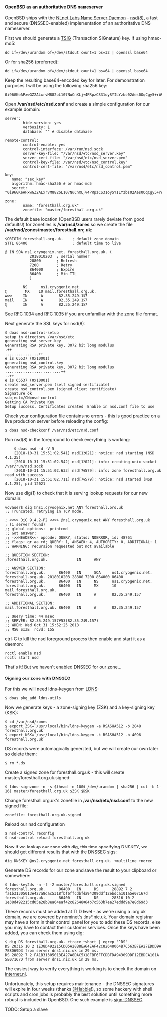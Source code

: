 #### OpenBSD as an authoritative DNS nameserver
OpenBSD ships with the [NLnet Labs Name Server Daemon](https://nlnetlabs.nl/projects/nsd/about/) - [nsd(8)](http://man.openbsd.org/nsd), a fast and secure (DNSSEC-enabled) implementation of an authoritative DNS nameserver.

First we should generate a [TSIG](https://en.wikipedia.org/wiki/TSIG) (Transaction SIGnature) key. If using hmac-md5:

    dd if=/dev/urandom of=/dev/stdout count=1 bs=32 | openssl base64
Or for sha256 (preferred):

    dd if=/dev/urandom of=/dev/stdout count=1 bs=64 | openssl base64

Keep the resulting base64-encoded key for later.  For demonstration purposes I will be using the following sha256 key:

    0i96GKeAPxwGZ2ALxrvM882oL107NuCnXLjv4PRpzCS31oySYILYzbs02Aes0OqCgy5+rA96YGep2xFWmzsKHg==

Open **/var/nsd/etc/nsd.conf** and create a simple configuration for our example domain:

    server:
            hide-version: yes
            verbosity: 1
            database: "" # disable database
            
    remote-control:
            control-enable: yes
            control-interface: /var/run/nsd.sock
		    server-key-file: "/var/nsd/etc/nsd_server.key"
		    server-cert-file: "/var/nsd/etc/nsd_server.pem"
		    control-key-file: /var/nsd/etc/nsd_control.key"
		    control-cert-file: "/var/nsd/etc/nsd_control.pem"
		    
    key:
       name: "sec_key"
       algorithm: hmac-sha256 # or hmac-md5
       secret: "0i96GKeAPxwGZ2ALxrvM882oL107NuCnXLjv4PRpzCS31oySYILYzbs02Aes0OqCgy5+rA96YGep2xFWmzsKHg=="
       
    zone:
            name: "foresthall.org.uk"
            zonefile: "master/foresthall.org.uk"

The default base location (OpenBSD users rarely deviate from good defaults!) for zonefiles is **/var/nsd/zones** so we create the file **/var/nsd/zones/master/foresthall.org.uk**:

    $ORIGIN foresthall.org.uk.    ; default zone domain
    $TTL 86400           		  ; default time to live
    
    @ IN SOA ns1.cryogenix.net. foresthall.org.uk. (
               2018010203  ; serial number
               28800       ; Refresh
               7200        ; Retry
               864000      ; Expire
               86400       ; Min TTL
               )
    
            NS      ns1.cryogenix.net.
    @        MX    10 mail.foresthall.org.uk.
    www     IN      A       82.35.249.157
    mail    IN      A       82.35.249.157
    @       IN      A       82.35.249.157
See [RFC 1034](https://tools.ietf.org/rfc/rfc1034.txt) and [RFC 1035](https://tools.ietf.org/rfc/rfc1035.txt) if you are unfamiliar with the zone file format.

Next generate the SSL keys for nsd(8):

    $ doas nsd-control-setup
    setup in directory /var/nsd/etc
    generating nsd_server.key
    Generating RSA private key, 3072 bit long modulus
    .++
    ...............++
    e is 65537 (0x10001)
    generating nsd_control.key
    Generating RSA private key, 3072 bit long modulus
    .........................++
    ..++
    e is 65537 (0x10001)
    create nsd_server.pem (self signed certificate)
    create nsd_control.pem (signed client certificate)
    Signature ok
    subject=/CN=nsd-control
    Getting CA Private Key
    Setup success. Certificates created. Enable in nsd.conf file to use
 Check your configuration file contains no errors - this is good practice on a live production server before reloading the config:

	$ doas nsd-checkconf /var/nsd/etc/nsd.conf

 Run nsd(8) in the foreground to check everything is working:

        $ doas nsd -d -V 5
        [2018-10-31 15:51:02.541] nsd[12021]: notice: nsd starting (NSD 4.1.25)
        [2018-10-31 15:51:02.542] nsd[12021]: info: creating unix socket /var/run/nsd.sock
        [2018-10-31 15:51:02.633] nsd[76579]: info: zone foresthall.org.uk read with success
        [2018-10-31 15:51:02.711] nsd[76579]: notice: nsd started (NSD 4.1.25), pid 12021

Now use dig(1) to check that it is serving lookup requests for our new domain:

    voyager$ dig @ns1.cryogenix.net ANY foresthall.org.uk
    ;; Truncated, retrying in TCP mode.
    
    ; <<>> DiG 9.4.2-P2 <<>> @ns1.cryogenix.net ANY foresthall.org.uk
    ; (1 server found)
    ;; global options:  printcmd
    ;; Got answer:
    ;; ->>HEADER<<- opcode: QUERY, status: NOERROR, id: 48761
    ;; flags: qr aa rd; QUERY: 1, ANSWER: 4, AUTHORITY: 0, ADDITIONAL: 1
    ;; WARNING: recursion requested but not available
    
    ;; QUESTION SECTION:
    ;foresthall.org.uk.             IN      ANY
    
    ;; ANSWER SECTION:
    foresthall.org.uk.      86400   IN      SOA     ns1.cryogenix.net. foresthall.org.uk. 2018010203 28800 7200 864000 86400
    foresthall.org.uk.      86400   IN      NS      ns1.cryogenix.net.
    foresthall.org.uk.      86400   IN      MX      10 mail.foresthall.org.uk.
    foresthall.org.uk.      86400   IN      A       82.35.249.157
    
    ;; ADDITIONAL SECTION:
    mail.foresthall.org.uk. 86400   IN      A       82.35.249.157
    
    ;; Query time: 44 msec
    ;; SERVER: 82.35.249.157#53(82.35.249.157)
    ;; WHEN: Wed Oct 31 15:52:25 2018
    ;; MSG SIZE  rcvd: 155

ctrl-C to kill the nsd foreground process then enable and start it as a daemon:

	rcctl enable nsd
	rcctl start nsd

That's it! But we haven't enabled DNSSEC for our zone...

#### Signing our zone with DNSSEC

For this we will need ldns-keygen from [LDNS](https://www.nlnetlabs.nl/projects/ldns/about/):

    $ doas pkg_add ldns-utils

Now we generate keys - a zone-signing key (ZSK) and a key-signing key (KSK):

    $ cd /var/nsd/zones
    $ export ZSK=`/usr/local/bin/ldns-keygen -a RSASHA512 -b 2048 foresthall.org.uk`
    $ export KSK=`/usr/local/bin/ldns-keygen -k RSASHA512 -b 4096 foresthall.org.uk`

DS records were automagically generated, but we will create our own later so delete them:

    $ rm *.ds

Create a signed zone for foresthall.org.uk - this will create master/foresthall.org.uk.signed:

    $ ldns-signzone -n -s $(head -n 1000 /dev/urandom | sha256 | cut -b 1-16) master/foresthall.org.uk $ZSK $KSK

Change foresthall.org.uk's zonefile in **/var/nsd/etc/nsd.conf** to the new signed file:

    zonefile: foresthall.org.uk.signed

Reload our nsd configuration

    $ nsd-control reconfig
    $ nsd-control reload foresthall.org.uk

Now if we lookup our zone with dig, this time specifying DNSKEY, we should get different results that with the DNSSEC sigs:

    dig DNSKEY @ns2.cryogenix.net foresthall.org.uk. +multiline +norec

Generate DS records for our zone and save the result to your clipboard or somewhere:

    $ ldns-key2ds -n -f -2 master/foresthall.org.uk.signed
    foresthall.org.uk.      86400   IN      DS      28892 7 2 fa1b31305013e427a8dac5318fbf6ffcdbfda94309ddf12ebdca101a5e07167d
    foresthall.org.uk.      86400   IN      DS      28316 10 2 1e38d492215cd05a28b8ea64eaf42c82648064b7c563b7ea27eddd9a7e8d69d3

These records must be added at TLD level - as we're using a .org.uk domain, we are covered by nominet's dns*.nic.uk.  Your domain registrar may have a form in their control panel for you to add these DS records, else you may have to contact their customer services. Once the keys have been added, you can check them using dig:

    $ dig DS foresthall.org.uk. +trace +short | egrep '^DS'
    DS 28316 10 2 1E38D492215CD05A28B8EA64EAF42C82648064B7C563B7EA27EDDD9A 7E8D69D3 from server dns1.nic.uk in 29 ms.
    DS 28892 7 2 FA1B31305013E427A8DAC5318FBF6FFCDBFDA94309DDF12EBDCA101A 5E07167D from server dns1.nic.uk in 29 ms.

The easiest way to verify everything is working is to check the domain on [internet.nl](https://en.internet.nl/).

Unfortunately, this setup requires maintenance - the DNSSEC signatures will expire in four weeks (thanks [@Habbie](https://twitter.com/Habbie)!), so some hackery with shell scripts and cron jobs is probably the best solution until something more robust is included in OpenBSD.  One such example is [sign-DNSSEC](https://github.com/wekers/Sign-DNSSEC).

TODO: Setup a slave
